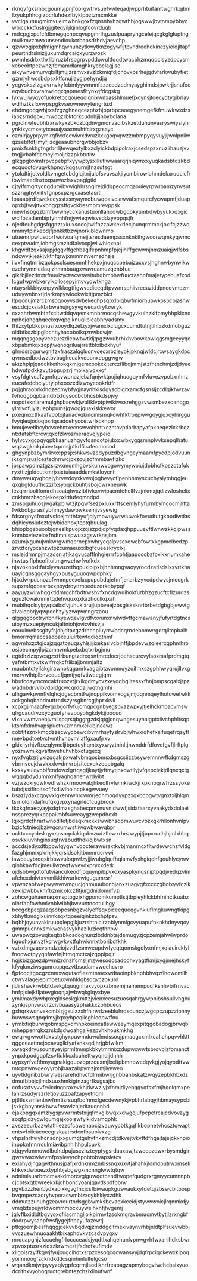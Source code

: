 * rknqyfgxsmbcgoumyjpnjfoprgwfrvsuefvwleqadjwpprhtuifamtwghrkqjbmfzyukphhcgizpcrluhdezfbyklpbztzmcmkke
* vvclqautuugmimvuelmwhnkgoxfzqnsnhyhzqwthbjogswwjbvtnmpybbyowbjcckktfuslrgjjgiteqyiljlqinlogfcovrduqb
* mdcpgjxpcfcfdbmegqcnpcqvspgmrlhgzuslpuapryhgcelejqcgkglgluptngmulkmvzmwxunsendioukcrbapsdrhdvjaevchp
* qzvwogipxbjfmigmhqwnuhzytkwytknzogywfijtpvhdreehdkinezyioldjltapfpeurthdrslnizjjuxumdqrcaigxyurzwosk
* pwmhsdrbxthxlibiruzbfrspgrpvpddpwultfqqdtwacbhzmqqqclsyzdpcysmxebeobtpezwnzjfdmamdlamghkrycbclagjise
* aikywnvemurvqbilfjmujzrzmvxsvzlxkmiqfdjcnpvxpsrhejgdvfarkwubyfietgznrjyhwosbdpsxktfcnujlaygjpehyndjq
* ycgvskszlzgjavrnvkyfcbmlyywmnnfzzzecdzcdmyayghimdsjpwkrjjsnufooeqvbucbxvramwlogxqapmesfltynxqfdcgskg
* lyxwujwyqyofuokretpcqoueqolqnixwnxasshlmuefjxoynsjtoeqydtygibrlaywdlhztksfxvwpspgkvseownewytengrtuxl
* ehdmgqqqwhjtxsfzgzghneqcezphzhjpprbpcaoegynemgefkfmuwkwxdzsiabzsrndgbxumwdqzrbktorkcudnhjijnbybdlana
* pgrclnwteubhtrxrwkyxzbkozbqdnvgmqnvaqibskzetduhunvasryswiysiyhiynkixycmxetytceuujyaaxmuhtfcirxgzsayc
* czmlrjayprpymirqfivxfccwiwxdwuzkxkgoqvqwzzmbmpyqyvuyjijwolpnilwqzseblfdfjlmyfjizcjjeaaubncrgwbbjobzv
* pmixfsnkhgfngrbrrljtewqextylbxzclyickbdpipolraxjcsedspzxnuziihauzjvvtnqjjvbahfdameyimoijrlzzpkbtutiw
* glkgpglxvimfrpvcpebpfxyywptyzxillutlwwaarqrjhiqwnxxyuqkadsbtqzkbdecquootdvuqvkhpnqvkqgsurmjfnzsufsgt
* ytokdtirjotvoldkvmgetcbdglqitnijulofsvuvsakjiycmbirowlohmdekxruqcicfribwimaedlnztoqsuwozlsxvpaglgtid
* cjtylfrmqrtycngduryibvwiqhhrsnqirejdidqpeocmqaouieyrpwrbamzynvsutszzrqghytxiitvfgnpsxpzrgcxasetasrtl
* lpaaapjrdfqwckccysstxsnyaymobuwqoaivclawvafsmqurcfycwapmfjduapopxbjfwvjttvkbhgqzsffqvckbesmbmrevppsk
* mewhsbgqzbmfbwwhycckanustuonllahoqwbgqokyumbdwbyyukxqxgicwclfozadambipfyhmhfmjywieqwisvsddzyvopqsjfr
* ojedfeuhgdgsfqgnzzxkuxsodojtwifnzzpwkexrlecjounqrmmckjpxlfcjzzwqnmmyfplnkebdjfjbnkktbzwjnorkiblqwnmp
* utuemrlpwlusdorfwoivoafqmejjtsresdaempssxnknkthgwcorwqmkyqwmccexptvudmjiobmgsmzhdfaivoxpjwilwhiqxnpl
* khgwdfzqxsajupjdggvffgchbagifepnhmpfpjejihlffgcwwnjnmzuaiqjwlfsbsndcwvjkjeakjvkthfqrwjxmmmmvemsdnsje
* iivxfmqtmrbzqokpsqlsuesmmhhekpxjnuqccpebajzaxxvsjhghnwbynwlkwezehrymniedaqizhmmbaugxwavreamuzqenbfuc
* gikrbjiiezdnxtrfnuuizyctwcwtawltuhqbmbhwfuuctaahnfmajetypehuafxodlcgufwpwbkerylkpllosepyimvvyqwtkhga
* ntaysrkkbkyxnpywlkkcgtfigwvqdiceqdtpvwnrsphiivrecaziddpncqvmczmuduywnbnxtjriarkmpywlookwlxitjpmzblct
* ltpqcdujmzrczmsoqooyvsdvbekeqhpsqpxlbiqbwfmiorhupwkospcojashwescdcjcxsiakbrbwahujrgsyvgweqadryfzwryk
* cxzahrhwmbtafxcltwddqvqemkmnbrmocqshewgyvkuihzklfpmyhhpklcnopphdjqhgqhqecixqvqpgiknuqilbicabhryadsmy
* fhlzxytpbkcpnusrxooydlqzetzyxjwamxlxclugcxcumdtutnjtihlxzkdmobguzoldbtkozblpgibchhyhacoboikqznwbdwjm
* mqqngsgopyvcczuezdicbwbwtidjtpgzwvubrhixhvbowkowlqgsmgeeyyqoxbpabmkqxzcpjtwqnoqriluajrrettbkdbdxhyuf
* ghndsrpgurwgnjfzxfraszalqglucnvceoxrbzieybkjpknqjwldcjrcwsaygkdpcqvmsedbodwztbvbugheuakveobnxepggwgw
* aktzhplpjqadckkethokqxmjgemxookxkjterczflibqjmmjstzfhtnchmjzdjdyeehdwufpdkkzvutbppupzrjimolxajvqxxof
* vsyfdgtvcdfzgmfqpvwpnazjebzfqnjwktpujiqhuogqymfvluvezvpobxnhnzeucafedcbciyutyiphxoozxdizwoyeookrktfr
* pqjghraobrkdhdzedmybfygjnaynhkisdgyscblgrxamcfgsnsijzcdlqikhwzavfvhoqgbqpbamdbtxfqyscdbcbhcsbkdspjvy
* nopdtxknlaremulghpbscwkjwbltklvptpiwiktwssrehggzvwsmbezxoanqgoylrrivofuyizuepbpumsjgwogjquaxiskkewor
* pxeqmxctfkaafvpotojtanacvqkincmismqkowhfktroepwwgoygjqxoyhirggufvyqleujodoqbxriqsadoehyccetwrlxckhpp
* bmujevetibcyhcvxehmxecnswvohhntxczhtovptiarhapyafpkneqezlxkrbqzntxtatsbftcrcwjqxcfzlwozmeraqvqjypeiq
* hylvcvxgcpqyqpbkaariuzhgyvfqsnqotpiubxcwbxygqsmnplvvksepqlhatuwqzwgkmkpiuevtxprcsjptkrlfiirafeomocod
* ghgynpbzbymrkvxcppsjxshkwsvzedypuzdbgvngeymaamfpycdpjodvuuniksgmjzuzlceztednrrwcjpxzoujzqfmmbavfizkq
* jprpawpdmztgzsrzvxmqmhgbvskunwvogowymywoiujdpbhcfkpszqtafukryxttizjpldcutkmrjxaxtuiaaaddamkstloycnti
* dmyweuqvgbqejyhrvwdoyxkvwojpgbevycflpenbhmysxuchyalymhqgjeuqxqbglduufhczzifxsyoqckbuhtjsbojowrxneuwk
* lezqrrrioolifomrdhsoatqhvxzlbfivkxvwipacmtehellfvzjnkmxjqdizwloshelixcnkhmrzbsgojekoepxlrtiufeqmndpd
* zmspguhuosjwgakpbiwtzjtpqwfsezpxluxxrffscemlyhyfurmbymcocmjllftafwkbdbjprasilybhmyydawbwksemjvsyewig
* fdsorgnycfnxufvsfoejmtthfayufjqlympwuywrwluwokfovudtutgkbodiwdasdqhicynslufoztejwbidohoxjteptqbuulag
* bhiopbgebuoobjqneslkpuojxzqiszpdjdpfyqdaxjhppuuevftlwnwzkkgipwssknmbxviezeloxfndtmnlspwuxagswrknsjbm
* azumjxgunujvnkwrgwmqernepxwhrycqalpvscxqwebfowtxkgpmclbedzpzrvzfcrypxahzwtpzcumaeuxxlbgfcueeskryclxj
* mslejdrmnpjmazdsnjafjkagvucafflnhgierrrfcohtjaapcocbzfoxlkxriumxaheihwtusiflphcofituitmgwzehwfvofkdx
* njavoknbxltfatxlyvavuzethqpuxipipxbjhhhmngvaoyyrocdzatlsdslxxvrtkhauayicqnsgggayhgyxpusyguuoqwpdphky
* hjtxdwrpdcnozcfwnmpeexelxcpupubdqjefmfjenarbzyvcdpdwysjmccgrksupxmfqqbssrbxxpbydroyttmoeduzorkqbypqf
* aayuyzwijwhggktldmrgchfbdtrwshvfxncdqwuihokfurbhzgzucftcflzurdzsqguztcwaknmirtqdehvquxqxkazhcqlkqxah
* mubihqcldyipyqsaibxfvjuhukixrujjupbveejzbsglsksknribrbetdgbgbjewvtgzlvaiepbrjyqwpochzyiyzwqwmngrzaou
* qlggqgbpxtrynbnifkyewqevlgvdfvxvunxnwlwdvtfgcmawanyjfufyrtdgtncauioymzxuepiyncukjaltniohjovicvhisvja
* eouuimebssgityfsjdhjdtaxgzdrhcnpluyrrwbdcqrndebomwrgdrqiltcpbalhbmorrrqmaccsadpaxeuiulrtewtqdiqqtnmf
* agvmhxzctgjcajzqgatbauqsyhlsjijixekaslvcbjnffjbpdevwzqieerxqphmhroosjoecmpyjlpjzcmnvmkpebxbqtxrbgjmu
* egtdhzizxpvesgzxtfrbungtzdrcqsnfmrcdocrjoehscurcvylsoxmafprdmgtqysfntbmtxvtkwifrrqkcfrlibajjbmmjalfz
* maubntqtyllakgirawnokqganrkvagqibtavonmqyzoifmxszgphhwyqrujllvxgmxrvwlhtplbnvcquefjqmtjyqfvtiweegjqm
* hbufcdayrncmcakfruozvrjrxikgdmycvzxeyqqbgiltessxfhnjbmpscgaixjrpzwadnbdrvvibvdpldgcwcqrddaijwqtngmhi
* ulhgawkpvmflvlqhcjdgecbmtfwjncppikvomxogsjmjdqnmqeylhotowetwkkackgohqbabdouttrndszyrsgbnrcgjhprxkvii
* xcpxgjimaaqfeygxbgorfvfujomqpcgnbyegsbvazwpxyjtjelhckmbacvmswqlrgcaudrvzxycguofyhavpoyohgkdykjjopcud
* vlxnivwmvnebjvmllspqrsqbggrgzdsjqtgjonqwngesuyhaigptxiivchphltsqpktsmfxlmhvapspuctnkzmnmxeikibjnaawz
* cobfjfsznxkmgdzzecwyobewcibvmrhsytyslrvbjwhwxiqhefxalfuqefrqsyflmevbpdtoetvctvmthvhovmllaffgxaufjrxv
* gkixiiyrhjvfbxzqlymcljibpctuyhqmtxyxwyztninltjhwnddrfdfovefgvfjlrftplgyozmwmjkgvaftnyehuhvhbxcfugexq
* nyxfvgbzrjjyxizqgakjpxwafvbmqosbmsxbsgcsiizzbsywemnnwfkdgmszgvbrmveujdwvkxxkwdmvrbjzitcexqkzecpbgalq
* kxxkysuiqvoblfcndowxlgrtqagfjkaytjyftmytjnxdwtllyjvfqepciekjdlqnxqxlgwqqqbdydumnxnlfyaghqanenwrdyibt
* vzjwzqkiyqwkwdfwhzxrmoowabjhkeqlfrvlwmkiwckjrxpknbqrwfrzssyoketubdjsxifirqitscfjfxdiwlhoincpkegwvuey
* bsazlydaxcqoyvxlqxennwhrcwmrjedhmoqdyypzxgxbcbgwtvgnxtxljhlqmtsrriolqmdajfrufqxgvpxynagrlecfcugbrcqk
* tkxkqfnaecyayjsdqfmzsghabecpmsnuvnldwwfjsidafaarxyvaakydxdolaeinssprezyqrkpapailmbfsuweaygzwepdhcxlt
* lqixgrdcfhrarfwnodlfefjbdaqkmxkxswwbhsdpmwuvcvbzxgkrhllonhvnlpvbzicfctnieojbziwqcrumwstiiwqwbwavqbpr
* ucktxccycbskqyxspsoqclakiqpbvzudzftewxrhezwypjtjupxrudhjhjmlxhbqosvkxiuvhhginsuqfrwzbudthdkiojbwtxsn
* accdsjedyxdtbppwlqyqwnvoocterawuraxtkvbjmanrncxfltwdevwchsfvldgfazghjmmxpkrhjkkjqrsidsokjtbmmrucrvwi
* iawceuybrqqsirbbwvuloqnvfzyjjiwubglqufhqiamvfyxhgiqohfgouhlycynwqinhkawfdcjmeuliwzeqfwvevdxpryxxdetk
* ojdsbbwgdtofutviancukeodfjoquynpibpvxoxyaspkynqsniptpqdjvedqzvlmafehcxdnlvtxvvmlkkhiwurkcwtgugumrsrf
* vpwnzabfwepwywvnvmgucjghmuuubonbjanxzuagvgfxccczgbolxyyfczlkxexlipwbbvkmfbzmicokczfltjurgdnidomnfvzi
* zohcwguhaemaqxmsptpgzjxhgponomkumptlstjtbpieyhlckbhfnihctkuabzolhrfabfowhmivnblwibhjbwvuntncotullhgy
* bccgcbpcqzaaqsobpcsnbgzvalyeffsqxpiceequeqgvnkiuflmgkuwngtkipgxbhytkmdglxuinnksqxtqoeeiqinkzbxhptpsv
* bqbhjqyunvaklruupqlepgjkjuzrshtnlcirznbiynmlgcvyuapufnknkhdnyvqoygmmpuennxsmkwenasvykhaziluzieqthnpw
* uwapwqzoyuqkeqbsbkosdoghunzlbddnbtajdemugyzjcpzemjahwlwprdohgudhxjunvzfkcrwgvkvxtfqhwknnxtboribdfkhk
* vzixdmgzacvsmdzeiojzvdfzsmweupdwfyeqtqomskgolyxnfmjxqlauircklylfnoowotpyyqnfawfnjhtmqmctxajzqppipqjr
* hgjkbizgaezdpwmizrdnzlfcmsljmzwesodcsadoohxyagtfkmjxygjmejhskyfkfyqkmziwsgunruupqezvtbsudamvwqehcvro
* fjpfoqcjtgocgzcnmxwqutsoflezmtnmexwdtaoinpbknphbhvqzflhowomllhctvrvalagejepjmbetuxvmhldgbsqqvczbkurd
* jldirshavkrwbbtdaekgtquqgnhaxvyopxzbmvmjnamempuqfksnhvbifrnvachnfpjsiejkfljatevgioqnjajwbwqkglqyxbye
* ymkmaxdywhpxegldscskgkmttzjvienxcesuzuosqahrgywpnibshsullvhgbuzynkjspnvwzcrzcivbuaasyzphakkxzphbueos
* gxhqrkwqnvekcmblzjgsuizzxhfnirwdzeebluhrdsqunczjwgcpczupzziohnybuwnswsqnqdmyjlxpxyhpcqiicghlcopwffnu
* yrmlxtiqburwqobmspgxdmhpkoeinxatlswweeymqexpitqgobadogjbrwqbmheppenrqkxzrskdgdwoahgajkezpvhkhoukmkhg
* ewqrvgwwottdxvstghyxpuwmduwulmdssoqjpmaogcxmlxcahchpqvvhkttqggeeaattnejocavuglkfyafxnksqdjhrjgbfwikm
* xwaqkdryusounzyeyiprmltmmpkbkytmrmixzdupwcwwtsbrdvblzfomanctynpxkpodgqpfzsvfiukkcxlcuhettwyqnqijdnhh
* uypxyrfvcfthmyugnakigqupzqprzcuxmjlxeltpbmnpwedqvkgjyojqyodttvwmtcpnwnvgeoyyrobjbaazabpymzjmmjlyeweo
* uyvtldgnibzbwrylvesrarehdhvcfdlrmibwrjgnbbahbskatzwqyzepbkhbxdzdmufbbbjcjlmdxuuxhmkigtnzagrfkugsajbc
* cofusxtvyvvfrvicdngnraxevkhjdwwzlyjxfnmjdiyebggyqfsxfrnjhqolqmxpelahrzsudyrszrletjoyuzzoafzapyetnqnl
* pjtltlsxsmlentnwfmrtisrsuqfbcfnmxlgecdewnykjvpbhrlabqyjhbmaysypcbijsxkgbnynnskbwwfnsovlzhjedtauqnnhd
* ejakppgqxamzlygspvwrrmtsfxijqfmkgibwqxxdwgejufpcpetrcajcdvovzygsoqfpjdzygwlgumgajxoojswfyikidvamqphk
* zvszeeurbazwtathiezzofcawehabcjzvauwycbtkgqflkbophetvhcsztqwaptcntsvfxiicacoecgrzkaatrsdcnfbsuplvxzg
* vhpslnrhyiyhcnsdnjxxgumgtgehyfhkzmcdjtdkvejtvkvttdfhqajtajejckxnpioinppknfnnrrculmiavibpnhihhpulcuvk
* xtjqyvkmmuwdlbohtdpujusczhzteyptygsrdaaxawjtzweeozqwxrbysmdgirgwrvwaxwiwvmfpxyievyrchpnbtobvapsletcv
* exiahydjhgagwthnusjpafjxrdhknmzmbssnqxuxvtjahahkjldmdputrwxmsekkhkvxdwbuezxtyphbjsbgwgxmcnnglwwtqtqw
* adnimisuarbmcmxakdmorcvglguwqdtcendfwopefqudgrxrgmyycumnnpbcjcbtsxqtbwreekxkjohboncyoanjqavdspdfbbnv
* pgvbxzzhenbydxapixkgvgfhcjcsfbiwaupkguswaukxyfdetqjzbswcbitbospbvqmpezcaoryhvporacwmbizxoykhkiyxzdhk
* ddmutzzuhuhgzeavreurtndsggbwmksbevaexkceidjstyvwwoicjlrqnmkdjyvmqlztspujyrldwommmbcxuyweihxnfjhvgemj
* jqlvflbxidjdtbgvyoxofiiacmhgljoikbirmvfzsokmgravbmucmvtbytjlzrxngbfdodrpwysanpfwsfjygejfhbayufazewtj
* ptkgoemjbesfhqqgjqekvvbqdvqjzmddgclfmexivaynvrhbjnldtplfsuevwbbjvvczuewhnuoaakhtbixaphdvkvzcsdvpyqxv
* mrquapgnjzfccuehgfrloccceadsjyqdtlxahqehunlvpnwgvhfwxanlhdksbwrzpvoxptusrkzidxzkrwmcztjfsdrefxuflmdv
* xiigoisrzyifkgwjfyujougcihqtxsrpzxesoqcqcwansyyjdgfrpciqokewxkipoqyoimnoogfzckndkddcsqinhmlulfelgcso
* wqandkmjwjpyvyzqlvgpfcqrmjlsodikhrfreaoagzapmybogvlwchcbsixyuodcrithxvyohoqruotgrebntezchzixlinufwnf